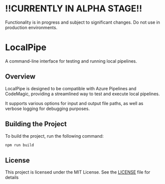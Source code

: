 # **!!CURRENTLY IN ALPHA STAGE!!**
Functionality is in progress and subject to significant changes.
Do not use in production environments.


# LocalPipe
A command-line interface for testing and running local pipelines.


## Overview
LocalPipe is designed to be compatible with Azure Pipelines and CodeMagic, providing a streamlined way to test and execute local pipelines. 

It supports various options for input and output file paths, as well as verbose logging for debugging purposes.

## Building the Project
To build the project, run the following command:
```bash
npm run build
```

## License
This project is licensed under the MIT License. See the [LICENSE](license.md) file for details